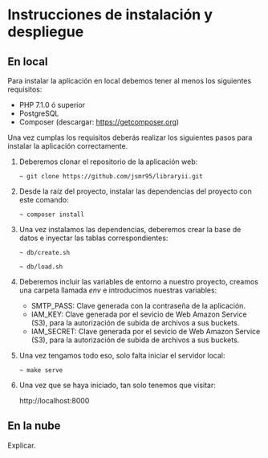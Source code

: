 # Instrucciones de instalación y despliegue

## En local

Para instalar la aplicación en local debemos tener al menos los siguientes requisitos:

* PHP 7.1.0 ó superior
* PostgreSQL
* Composer (descargar: https://getcomposer.org)

Una vez cumplas los requisitos deberás realizar los siguientes pasos para instalar la aplicación correctamente.

1. Deberemos clonar el repositorio de la aplicación web:

    ```
    ~ git clone https://github.com/jsmr95/libraryii.git
    ```

2. Desde la raíz del proyecto, instalar las dependencias del proyecto con este comando:

    ```
    ~ composer install
    ```

3. Una vez instalamos las dependencias, deberemos crear la base de datos e inyectar las tablas correspondientes:

    ```
    ~ db/create.sh
    ```

    ```
    ~ db/load.sh
    ```

4. Deberemos incluir las variables de entorno a nuestro proyecto, creamos una carpeta llamada *env* e introducimos nuestras variables:

    * SMTP_PASS: Clave generada con la contraseña de la aplicación.
    * IAM_KEY: Clave generada por el sevicio de Web Amazon Service (S3), para la autorización de subida de archivos a sus buckets.
    * IAM_SECRET: Clave generada por el sevicio de Web Amazon Service (S3), para la autorización de subida de archivos a sus buckets.

5. Una vez tengamos todo eso, solo falta iniciar el servidor local:

    ```
    ~ make serve
    ```

6. Una vez que se haya iniciado, tan solo tenemos que visitar:

    http://localhost:8000

## En la nube

Explicar.
